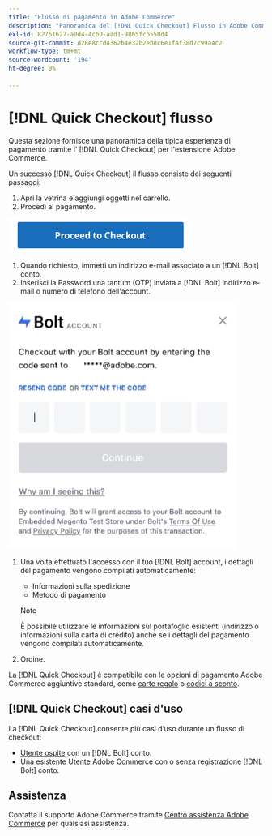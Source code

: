 ```yaml
---
title: "Flusso di pagamento in Adobe Commerce"
description: "Panoramica del [!DNL Quick Checkout] Flusso in Adobe Commerce."
exl-id: 82761627-a0d4-4cb0-aad1-9865fcb550d4
source-git-commit: d28e8ccd4362b4e32b2eb8c6e1faf38d7c99a4c2
workflow-type: tm+mt
source-wordcount: '194'
ht-degree: 0%

---
```


# [!DNL Quick Checkout] flusso

Questa sezione fornisce una panoramica della tipica esperienza di pagamento tramite l’ [!DNL Quick Checkout] per l&#39;estensione Adobe Commerce.

Un successo [!DNL Quick Checkout] il flusso consiste dei seguenti passaggi:

1. Apri la vetrina e aggiungi oggetti nel carrello.
1. Procedi al pagamento.

![Pagamento](assets/proceed-checkout.png)

1. Quando richiesto, immetti un indirizzo e-mail associato a un [!DNL Bolt] conto.
1. Inserisci la Password una tantum (OTP) inviata a [!DNL Bolt] indirizzo e-mail o numero di telefono dell&#39;account.

![Popup OTP](assets/pop-up.png)

1. Una volta effettuato l&#39;accesso con il tuo [!DNL Bolt] account, i dettagli del pagamento vengono compilati automaticamente:

   - Informazioni sulla spedizione
   - Metodo di pagamento

   >[!NOTE]
   >
   > È possibile utilizzare le informazioni sul portafoglio esistenti (indirizzo o informazioni sulla carta di credito) anche se i dettagli del pagamento vengono compilati automaticamente.

1. Ordine.

La [!DNL Quick Checkout] è compatibile con le opzioni di pagamento Adobe Commerce aggiuntive standard, come [carte regalo](https://docs.magento.com/user-guide/catalog/product-gift-card.html) o [codici a sconto](https://docs.magento.com/user-guide/marketing/price-rules-cart-coupon.html).

## [!DNL Quick Checkout] casi d&#39;uso

La [!DNL Quick Checkout] consente più casi d’uso durante un flusso di checkout:

- [Utente ospite](../quick-checkout/checkout-bolt.md) con un [!DNL Bolt] conto.
- Una esistente [Utente Adobe Commerce](../quick-checkout/checkout-adobe-commerce.md) con o senza registrazione [!DNL Bolt] conto.

## Assistenza

Contatta il supporto Adobe Commerce tramite [Centro assistenza Adobe Commerce](https://experienceleague.adobe.com/docs/commerce-knowledge-base/kb/overview.html) per qualsiasi assistenza.
